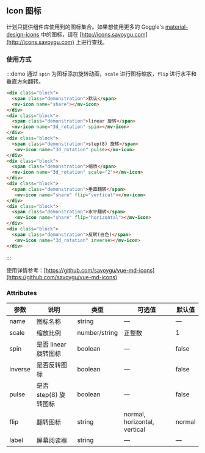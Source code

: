 <script>
    export default {
        mounted () {
            this.$nextTick(_ => {
                let firstDemo = document.querySelector('.source')
                firstDemo.style.padding = '0'
                let blocks = document.querySelectorAll('.source .block')
                let maxHeight = 0
                for (let i = 0, len = blocks.length; i < len; i++) {
                    maxHeight = Math.max(maxHeight, blocks[i].clientHeight)
                }
                [].slice.call(blocks, 0).forEach(block => {
                    block.style.height = maxHeight + 'px'
                })
            })
        }
    }
</script>
<style>
    .demo-icon .block{
        padding: 30px 0;
        text-align: center;
        border-right: solid 1px #EFF2F6;
        border-bottom: solid 1px #EFF2F6;
        float: left;
        width: 50%;
        box-sizing: border-box;
        &:nth-child(2n) {
          border-right: none;
        }
        &:nth-last-child(2), &:nth-last-child(1) {
          border-bottom: none;
        }
    }
    .demo-icon .demonstration {
        display: block;
        color: #8492a6;
        font-size: 14px;
        margin-bottom: 20px;
      }
</style>
## Icon 图标

计划只提供组件库使用到的图标集合。如果想使用更多的 Goggle's [material-design-icons](https://github.com/google/material-design-icons) 中的图标，请在 [http://icons.savoygu.com](http://icons.savoygu.com) 上进行查找。

### 使用方式

:::demo 通过 `spin` 为图标添加旋转动画，`scale` 进行图标缩放，`flip` 进行水平和垂直方向翻转。
```html
<div class="block">
  <span class="demonstration">默认</span>
  <mv-icon name="share"></mv-icon>
</div>
<div class="block">
  <span class="demonstration">linear 旋转</span>
  <mv-icon name="3d_rotation" spin></mv-icon>
</div>
<div class="block">
  <span class="demonstration">step(8) 旋转</span>
   <mv-icon name="3d_rotation" pulse></mv-icon>
</div>
<div class="block">
  <span class="demonstration">缩放</span>
  <mv-icon name="3d_rotation" scale="2"></mv-icon>
</div>
<div class="block">
  <span class="demonstration">垂直翻转</span>
   <mv-icon name="share" flip="vertical"></mv-icon>
</div>
<div class="block">
  <span class="demonstration">水平翻转</span>
   <mv-icon name="share" flip="horizontal"></mv-icon>
</div>
<div class="block">
  <span class="demonstration">反转(白色)</span>
   <mv-icon name="3d_rotation" inverse></mv-icon>
</div>
```
:::

使用详情参考：[https://github.com/savoygu/vue-md-icons](https://github.com/savoygu/vue-md-icons)

### Attributes
| 参数      | 说明    | 类型      | 可选值       | 默认值   |
|---------- |-------- |---------- |-------------  |-------- |
| name | 图标名称 | string | — | — |
| scale | 缩放比例 | number/string | 正整数 | 1 |
| spin | 是否 linear 旋转图标 | boolean | — | false |
| inverse | 是否反转图标 | boolean | — | false |
| pulse | 是否 step(8) 旋转图标 | boolean | — | false |
| flip | 翻转图标 | string | normal, horizontal, vertical | normal |
| label | 屏幕阅读器 | string | — | — |
